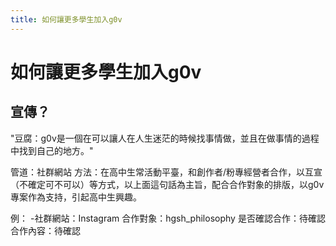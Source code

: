 ```yaml
---
title: 如何讓更多學生加入g0v
---
```

# 如何讓更多學生加入g0v

## 宣傳？
"豆腐：g0v是一個在可以讓人在人生迷茫的時候找事情做，並且在做事情的過程中找到自己的地方。"

管道：社群網站
方法：在高中生常活動平臺，和創作者/粉專經營者合作，以互宣（不確定可不可以）等方式，以上面這句話為主旨，配合合作對象的排版，以g0v專案作為支持，引起高中生興趣。

例：
-社群網站：Instagram
 合作對象：hgsh_philosophy
 是否確認合作：待確認
 合作內容：待確認
